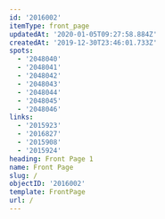 ```yaml
---
id: '2016002'
itemType: front_page
updatedAt: '2020-01-05T09:27:58.884Z'
createdAt: '2019-12-30T23:46:01.733Z'
spots:
  - '2048040'
  - '2048041'
  - '2048042'
  - '2048043'
  - '2048044'
  - '2048045'
  - '2048046'
links:
  - '2015923'
  - '2016827'
  - '2015908'
  - '2015924'
heading: Front Page 1
name: Front Page
slug: /
objectID: '2016002'
template: FrontPage
url: /
---
```


